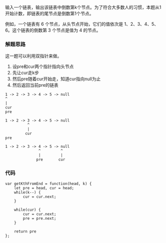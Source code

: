输入一个链表，输出该链表中倒数第k个节点。为了符合大多数人的习惯，本题从1开始计数，即链表的尾节点是倒数第1个节点。

例如，一个链表有 6 个节点，从头节点开始，它们的值依次是 1、2、3、4、5、6。这个链表的倒数第 3 个节点是值为 4 的节点。

### 解题思路
这一题可以利用双指针来做。
1. 设pre和cur两个指针指向头节点
2. 先让cur走k步
3. 然后pre随着cur开始走，知道cur指向null为止
4. 然后返回当前pre的链表

```
1 -> 2 -> 3 -> 4 -> 5 -> null 
^
|
cur
pre

1 -> 2 -> 3 -> 4 -> 5 -> null 
          ^
          |
         cur
pre

1 -> 2 -> 3 -> 4 -> 5 -> null 
               ^         ^
               |         |
              pre       cur
```

### 代码

```
var getKthFromEnd = function(head, k) {
    let pre = head, cur = head;
    while(k--) {
        cur = cur.next;
    }

    while(cur) {
        cur = cur.next;
        pre = pre.next;
    }

    return pre
};
```